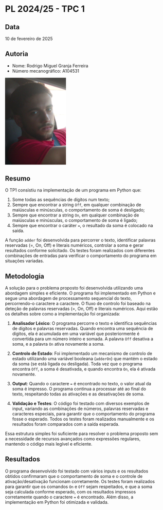 # PL 2024/25 - TPC 1

## Data
10 de fevereiro de 2025

## Autoria
- Nome: Rodrigo Miguel Granja Ferreira
- Número mecanográfico: A104531
<img src="foto.jpg" alt="Minha Foto" width="200"/>

## Resumo 
O TP1 consistiu na implementação de um programa em Python que:
1. Some todas as sequências de dígitos num texto;
2. Sempre que encontrar a string `Off`, em qualquer combinação de maiúsculas e minúsculas, o comportamento de soma é desligado;
3. Sempre que encontrar a string `On`, em qualquer combinação de maiúsculas e minúsculas, o comportamento de soma é ligado;
4. Sempre que encontrar o caráter `=`, o resultado da soma é colocado na saída.

A função `adder` foi desenvolvida para percorrer o texto, identificar palavras reservadas (=, On, Off) e literais numéricos, controlar a soma e gerar resultados conforme solicitado. Os testes foram realizados com diferentes combinações de entradas para verificar o comportamento do programa em situações variadas.

## Metodologia

A solução para o problema proposto foi desenvolvida utilizando uma abordagem simples e eficiente. O programa foi implementado em Python e segue uma abordagem de processamento sequencial do texto, percorrendo-o caractere a caractere. O fluxo de controlo foi baseado na deteção de palavras reservadas (=, On, Off) e literais numéricos. Aqui estão os detalhes sobre como a implementação foi organizada:

1. **Analisador Léxico**: O programa percorre o texto e identifica sequências de dígitos e palavras reservadas. Quando encontra uma sequência de dígitos, ela é acumulada em uma variável que posteriormente é convertida para um número inteiro e somada. A palavra `Off` desativa a soma, e a palavra `On` ativa novamente a soma.

2. **Controlo de Estado**: Foi implementado um mecanismo de controlo de estado utilizando uma variável booleana (`adderOn`) que mantém o estado da soma (se está ligada ou desligada). Toda vez que o programa encontra `Off`, a soma é desativada, e quando encontra `On`, ela é ativada novamente.

3. **Output**: Quando o caractere `=` é encontrado no texto, o valor atual da soma é impresso. O programa continua a processar até ao final do texto, respeitando todas as ativações e as desativações de soma.

4. **Validação e Testes**: O código foi testado com diversos exemplos de input, variando as combinações de números, palavras reservadas e caracteres especiais, para garantir que o comportamento do programa fosse o esperado. Todos os testes foram realizados manualmente e os resultados foram comparados com a saída esperada.

Essa estrutura simples foi suficiente para resolver o problema proposto sem a necessidade de recursos avançados como expressões regulares, mantendo o código mais legível e eficiente.

## Resultados

O programa desenvolvido foi testado com vários inputs e os resultados obtidos confirmaram que o comportamento de soma e o controle de ativação/desativação funcionam corretamente. Os testes foram realizados para garantir que os comandos `On` e `Off` sejam respeitados, e que a soma seja calculada conforme esperado, com os resultados impressos corretamente quando o caractere `=` é encontrado. Além disso, a implementação em Python foi otimizada e validada.
